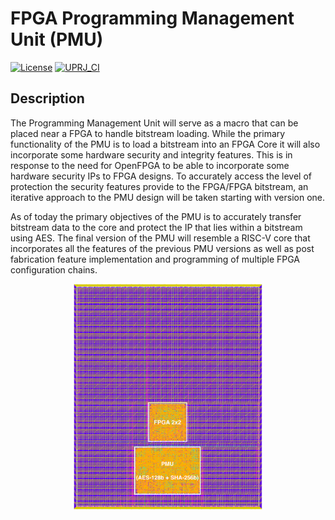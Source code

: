 # FPGA Programming Management Unit (PMU)

[![License](https://img.shields.io/badge/License-Apache%202.0-blue.svg)](https://opensource.org/licenses/Apache-2.0)
[![UPRJ_CI](https://github.com/AllenDBoston/caravel_PMU/actions/workflows/user_project_ci.yml/badge.svg)](https://github.com/AllenDBoston/caravel_PMU/actions/workflows/user_project_ci.yml)

## Description

The Programming Management Unit will serve as a macro that can be placed near a FPGA to handle bitstream loading.
While the primary functionality of the PMU is to load a bitstream into an FPGA Core it will also incorporate some hardware security and integrity features.
This is in response to the need for OpenFPGA to be able to incorporate some hardware security IPs to FPGA designs.
To accurately access the level of protection the security features provide to the FPGA/FPGA bitstream, an iterative approach to the PMU design will be taken starting with version one.

As of today the primary objectives of the PMU is to accurately transfer bitstream data to the core and protect the IP that lies within a bitstream using AES.
The final version of the PMU will resemble a RISC-V core that incorporates all the features of the previous PMU versions as well as post fabrication feature implementation and programming of multiple FPGA configuration chains.

<p align="center">
  <img src="docs/images/Caravel_PMU_FPGA.png" width=60%>
</p>
